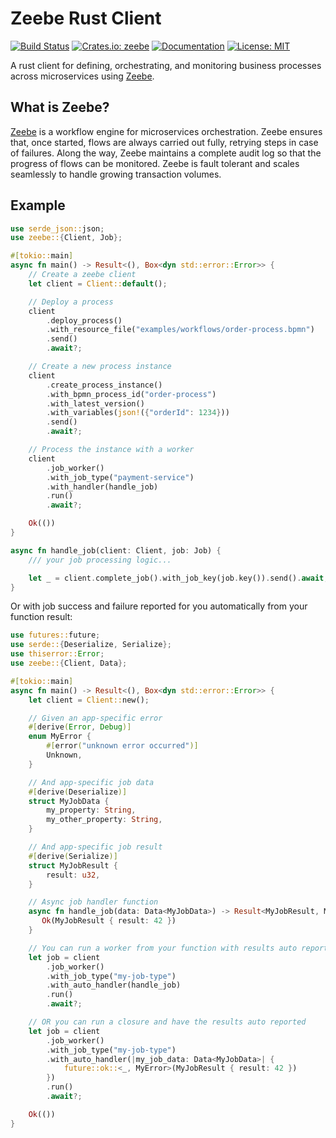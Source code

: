 # Zeebe Rust Client

[![Build Status](https://github.com/OutThereLabs/zeebe-rust/workflows/CI/badge.svg)](https://github.com/OutThereLabs/zeebe-rust/actions?query=workflow%3ACI)
[![Crates.io: zeebe](https://img.shields.io/crates/v/zeebe.svg)](https://crates.io/crates/zeebe)
[![Documentation](https://docs.rs/zeebe/badge.svg)](https://docs.rs/zeebe)
[![License: MIT](https://img.shields.io/badge/license-MIT-blue.svg)](LICENSE)

A rust client for defining, orchestrating, and monitoring business processes
across microservices using [Zeebe].

## What is Zeebe?

[Zeebe] is a workflow engine for microservices orchestration. Zeebe ensures
that, once started, flows are always carried out fully, retrying steps in case
of failures. Along the way, Zeebe maintains a complete audit log so that the
progress of flows can be monitored. Zeebe is fault tolerant and scales
seamlessly to handle growing transaction volumes.

[Zeebe]: https://zeebe.io

## Example

```rust
use serde_json::json;
use zeebe::{Client, Job};

#[tokio::main]
async fn main() -> Result<(), Box<dyn std::error::Error>> {
    // Create a zeebe client
    let client = Client::default();

    // Deploy a process
    client
        .deploy_process()
        .with_resource_file("examples/workflows/order-process.bpmn")
        .send()
        .await?;

    // Create a new process instance
    client
        .create_process_instance()
        .with_bpmn_process_id("order-process")
        .with_latest_version()
        .with_variables(json!({"orderId": 1234}))
        .send()
        .await?;

    // Process the instance with a worker
    client
        .job_worker()
        .with_job_type("payment-service")
        .with_handler(handle_job)
        .run()
        .await?;

    Ok(())
}

async fn handle_job(client: Client, job: Job) {
    /// your job processing logic...

    let _ = client.complete_job().with_job_key(job.key()).send().await;
}
```

Or with job success and failure reported for you automatically from your
function result:

```rust
use futures::future;
use serde::{Deserialize, Serialize};
use thiserror::Error;
use zeebe::{Client, Data};

#[tokio::main]
async fn main() -> Result<(), Box<dyn std::error::Error>> {
    let client = Client::new();

    // Given an app-specific error
    #[derive(Error, Debug)]
    enum MyError {
        #[error("unknown error occurred")]
        Unknown,
    }

    // And app-specific job data
    #[derive(Deserialize)]
    struct MyJobData {
        my_property: String,
        my_other_property: String,
    }

    // And app-specific job result
    #[derive(Serialize)]
    struct MyJobResult {
        result: u32,
    }

    // Async job handler function
    async fn handle_job(data: Data<MyJobData>) -> Result<MyJobResult, MyError> {
       Ok(MyJobResult { result: 42 })
    }

    // You can run a worker from your function with results auto reported
    let job = client
        .job_worker()
        .with_job_type("my-job-type")
        .with_auto_handler(handle_job)
        .run()
        .await?;

    // OR you can run a closure and have the results auto reported
    let job = client
        .job_worker()
        .with_job_type("my-job-type")
        .with_auto_handler(|my_job_data: Data<MyJobData>| {
            future::ok::<_, MyError>(MyJobResult { result: 42 })
        })
        .run()
        .await?;

    Ok(())
}
```
